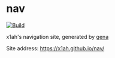 # nav

[![Build](https://x1ah/nav/actions/workflows/generate.yml/badge.svg)](https://x1ah/nav/actions/workflows/generate.yml)

x1ah's navigation site, generated by [gena](https://github.com/x1ah/gena)

Site address: https://x1ah.github.io/nav/